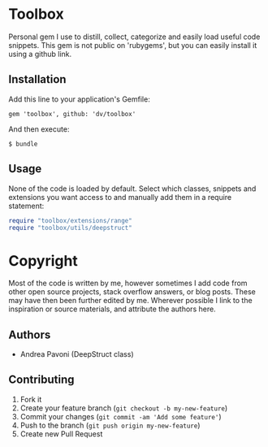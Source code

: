 # Toolbox

Personal gem I use to distill, collect, categorize and easily load useful code snippets. This gem is not public on 'rubygems', but you can easily install it using a github link.

## Installation

Add this line to your application's Gemfile:

    gem 'toolbox', github: 'dv/toolbox'

And then execute:

    $ bundle

## Usage

None of the code is loaded by default. Select which classes, snippets and extensions you want access to and manually add them in a require statement:

```ruby
require "toolbox/extensions/range"
require "toolbox/utils/deepstruct"
```

# Copyright

Most of the code is written by me, however sometimes I add code from other open source projects, stack overflow answers, or blog posts. These may have then been further edited by me. Wherever possible I link to the inspiration or source materials, and attribute the authors here.

## Authors

* Andrea Pavoni (DeepStruct class)

## Contributing

1. Fork it
2. Create your feature branch (`git checkout -b my-new-feature`)
3. Commit your changes (`git commit -am 'Add some feature'`)
4. Push to the branch (`git push origin my-new-feature`)
5. Create new Pull Request
